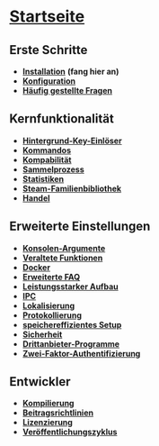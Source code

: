 # **[Startseite](https://github.com/JustArchiNET/ArchiSteamFarm/wiki/Home)**

## Erste Schritte

* **[Installation](https://github.com/JustArchiNET/ArchiSteamFarm/wiki/Setting-up)** **(fang hier an)**
* **[Konfiguration](https://github.com/JustArchiNET/ArchiSteamFarm/wiki/Configuration)**
* **[Häufig gestellte Fragen](https://github.com/JustArchiNET/ArchiSteamFarm/wiki/FAQ)**

## Kernfunktionalität

* **[Hintergrund-Key-Einlöser](https://github.com/JustArchiNET/ArchiSteamFarm/wiki/Background-games-redeemer)**
* **[Kommandos](https://github.com/JustArchiNET/ArchiSteamFarm/wiki/Commands)**
* **[Kompabilität](https://github.com/JustArchiNET/ArchiSteamFarm/wiki/Compatibility)**
* **[Sammelprozess](https://github.com/JustArchiNET/ArchiSteamFarm/wiki/Performance)**
* **[Statistiken](https://github.com/JustArchiNET/ArchiSteamFarm/wiki/Statistics)**
* **[Steam-Familienbibliothek](https://github.com/JustArchiNET/ArchiSteamFarm/wiki/Steam-Family-Sharing)**
* **[Handel](https://github.com/JustArchiNET/ArchiSteamFarm/wiki/Trading)**

## Erweiterte Einstellungen

* **[Konsolen-Argumente](https://github.com/JustArchiNET/ArchiSteamFarm/wiki/Command-line-arguments)**
* **[Veraltete Funktionen](https://github.com/JustArchiNET/ArchiSteamFarm/wiki/Deprecation)**
* **[Docker](https://github.com/JustArchiNET/ArchiSteamFarm/wiki/Docker)**
* **[Erweiterte FAQ](https://github.com/JustArchiNET/ArchiSteamFarm/wiki/Extended-FAQ)**
* **[Leistungsstarker Aufbau](https://github.com/JustArchiNET/ArchiSteamFarm/wiki/High-performance-setup)**
* **[IPC](https://github.com/JustArchiNET/ArchiSteamFarm/wiki/IPC)**
* **[Lokalisierung](https://github.com/JustArchiNET/ArchiSteamFarm/wiki/Localization)**
* **[Protokollierung](https://github.com/JustArchiNET/ArchiSteamFarm/wiki/Logging)**
* **[speichereffizientes Setup](https://github.com/JustArchiNET/ArchiSteamFarm/wiki/Low-memory-setup)**
* **[Sicherheit](https://github.com/JustArchiNET/ArchiSteamFarm/wiki/Security)**
* **[Drittanbieter-Programme](https://github.com/JustArchiNET/ArchiSteamFarm/wiki/Third-party-tools)**
* **[Zwei-Faktor-Authentifizierung](https://github.com/JustArchiNET/ArchiSteamFarm/wiki/Two-factor-authentication)**

## Entwickler

* **[Kompilierung](https://github.com/JustArchiNET/ArchiSteamFarm/wiki/Compilation)**
* **[Beitragsrichtlinien](https://github.com/JustArchiNET/ArchiSteamFarm/blob/master/.github/CONTRIBUTING.md)**
* **[Li­zen­zie­rung](https://github.com/JustArchiNET/ArchiSteamFarm/wiki/License)**
* **[Veröffentlichungszyklus](https://github.com/JustArchiNET/ArchiSteamFarm/wiki/Release-cycle)**